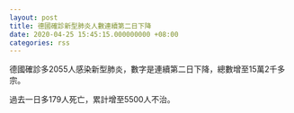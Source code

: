 ```yaml
---
layout: post
title: 德國確診新型肺炎人數連續第二日下降
date: 2020-04-25 15:45:15.000000000 +08:00
categories: rss
---
```


德國確診多2055人感染新型肺炎，數字是連續第二日下降，總數增至15萬2千多宗。

過去一日多179人死亡，累計增至5500人不治。
